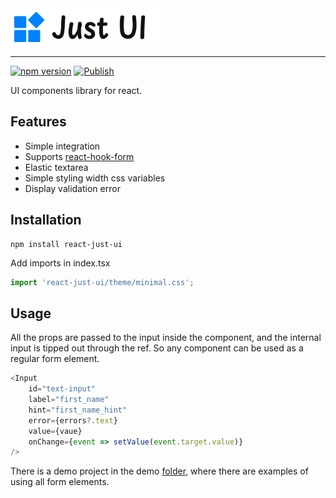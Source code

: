 
<picture>
  <source media="(prefers-color-scheme: light)" srcset="https://github.com/itsib/react-just-ui/raw/refs/heads/master/.storybook/public/images/brand-light.svg">
  <source media="(prefers-color-scheme: dark)" srcset="https://github.com/itsib/react-just-ui/raw/refs/heads/master/.storybook/public/images/brand-dark.svg">
  <img alt="React Just UI" src="https://github.com/itsib/react-just-ui/raw/refs/heads/master/.storybook/public/images/brand-light.svg" width="240" height="60">
</picture>

---

[![npm version](https://badge.fury.io/js/react-just-ui.svg)](https://badge.fury.io/js/react-just-ui)
[![Publish](https://github.com/itsib/react-just-ui/actions/workflows/main.yaml/badge.svg?event=push)](https://github.com/itsib/react-just-ui/actions)

UI components library for react.

## Features

- Simple integration
- Supports [react-hook-form](https://react-hook-form.com/)
- Elastic textarea
- Simple styling width css variables
- Display validation error

## Installation

```shell
npm install react-just-ui
```

Add imports in index.tsx

```typescript jsx
import 'react-just-ui/theme/minimal.css';
```

## Usage

All the props are passed to the input inside the component, and the internal input is tipped out through the ref. So any component can be used as a regular form element.

```typescript jsx
<Input
    id="text-input"
    label="first_name"
    hint="first_name_hint"
    error={errors?.text}
    value={vaue}
    onChange={event => setValue(event.target.value)}
/>
```

There is a demo project in the demo [folder](./demo), where there are examples of using all form elements.